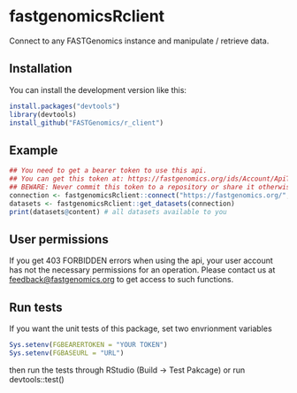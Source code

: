 # fastgenomicsRclient

Connect to any FASTGenomics instance and manipulate / retrieve data.

## Installation

You can install the development version like this:

``` r
install.packages("devtools")
library(devtools)
install_github("FASTGenomics/r_client")
```

## Example

``` r
## You need to get a bearer token to use this api. 
## You can get this token at: https://fastgenomics.org/ids/Account/ApiTokenLogin?
## BEWARE: Never commit this token to a repository or share it otherwise! It can be used to impersonate you
connection <- fastgenomicsRclient::connect("https://fastgenomics.org/", "Bearer Token")
datasets <- fastgenomicsRclient::get_datasets(connection)
print(datasets@content) # all datasets available to you
```

## User permissions

If you get 403 FORBIDDEN errors when using the api, your user account has not the necessary permissions for an operation.
Please contact us at feedback@fastgenomics.org to get access to such functions.


## Run tests

If you want the unit tests of this package, set two envrionment variables

```r
Sys.setenv(FGBEARERTOKEN = "YOUR TOKEN")
Sys.setenv(FGBASEURL = "URL")
```

then run the tests through RStudio (Build -> Test Pakcage) or run devtools::test()
